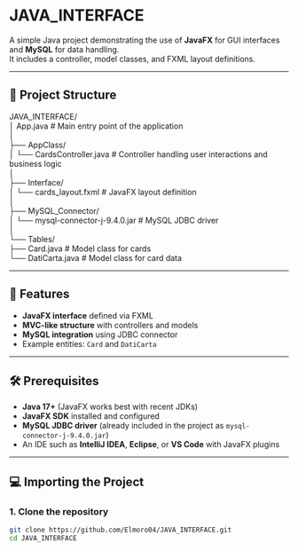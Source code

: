 # JAVA_INTERFACE

A simple Java project demonstrating the use of **JavaFX** for GUI interfaces and **MySQL** for data handling.  
It includes a controller, model classes, and FXML layout definitions.

---

## 📂 Project Structure


JAVA_INTERFACE/  
│ App.java # Main entry point of the application  
│  
├── AppClass/  
│ └── CardsController.java # Controller handling user interactions and business logic  
│  
├── Interface/  
│ └── cards_layout.fxml # JavaFX layout definition  
│  
├── MySQL_Connector/  
│ └── mysql-connector-j-9.4.0.jar # MySQL JDBC driver  
│  
└── Tables/  
├── Card.java # Model class for cards  
└── DatiCarta.java # Model class for card data  


---

## 🚀 Features

- **JavaFX interface** defined via FXML  
- **MVC-like structure** with controllers and models  
- **MySQL integration** using JDBC connector  
- Example entities: `Card` and `DatiCarta`  

---

## 🛠️ Prerequisites

- **Java 17+** (JavaFX works best with recent JDKs)  
- **JavaFX SDK** installed and configured  
- **MySQL JDBC driver** (already included in the project as `mysql-connector-j-9.4.0.jar`)  
- An IDE such as **IntelliJ IDEA**, **Eclipse**, or **VS Code** with JavaFX plugins  

---

## 💻 Importing the Project

### 1. Clone the repository
```bash
git clone https://github.com/Elmoro04/JAVA_INTERFACE.git
cd JAVA_INTERFACE
